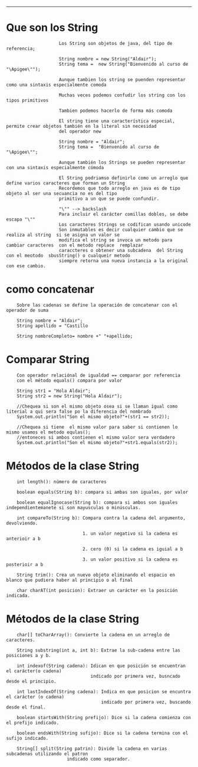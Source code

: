 
----------------------------------------------------------------------------------------------------------------------
#                        Que son los String 

                        Los String son objetos de java, del tipo de referencia;

                        String nombre = new String("Aldair");
                        String tema =  new String("Bienvenido al curso de "\Apigee\"");

                        Aunque tambien los string se puenden representar como una sintaxis especialmente comoda 

                        Muchas veces podemos confudir los string con los tipos primitivos

                        Tambien podemos hacerlo de forma más comoda 

                        El string tiene una característica especial, permite crear objetos también en la literal sin necesidad
                        del operador new 

                        String nombre = "Aldair";
                        String tema =  "Bienvenido al curso de "\Apigee\""; 

                        Aunque también los Strings se pueden representar con una sintaxis especialmente cómoda

                        El String podriamso definirlo como un arreglo que define varios caracteres que forman un String
                        Recordemos que todo arreglo en java es de tipo objeto al ser una secuancia no es del tipo
                        primitivo a un que se puede confundir.

                        "\"" --> backslash
                        Para incluir el carácter comillas dobles, se debe escapa "\""
                        Los caracteres Strings se codifican usando unicode
                        Son inmutables es decir cualquier cambio que se realiza al string  si se asigna un valor se 
                        modifica el string se invoca un metodo para cambiar caracteres  con el metodo replace  remplazar
                        caraccteres o obtener una subcadena  del String con el meotodo  sbusString() o cualqueir metodo 
                        siempre retorna una nueva instancia a la original  con ese cambio.

#                       como concatenar 

        Sobre las cadenas se define la operación de concatenar con el operador de suma 

        String nombre = "Aldair";
        String apellido = "Castillo
        
        String nombreCompleto= nombre +" "+apellido;

#                   Comparar String 

        Con operador relaciónal de igualdad == comparar por referencia 
        con el método equals() compara por valor 

        String str1 = "Hola Aldair";
        String str2 = new String("Hola Aldair");

        //Chequea si son el mismo objeto osea si se llaman igual como literial a qui sera false po la diferencia del nombrado
        System.out.println("Son el mismo objeto?"+(str1 == str2));

        //Chequea si tiene  el mismo valor para saber si contienen lo mismo usamos el metodo equlas();
        //entoneces si ambos contienen el mismo valor sera verdadero 
        System.out.println("Son el mismo objeto?"+str1.equals(str2));

#       Métodos de la clase String

        int length(): número de caracteres 
        
		boolean equals(String b): compara si ambas son iguales, por valor
        
		boolean equalIgnocase(String b): compara si ambos son iguales independientemanete si son mayusculas o minúsculas.
        
		int compareTo(String b): Compara contra la cadena del argumento, devolviendo.
								 
								 1. un valor negativo si la cadena es anterioir a b 
								 
								 2. cero (0) si la cadena es iguial a b 
								 
								 3. un valor positivo si la cadena es posterioir a b 
		
		String trim(): Crea un nuevo objeto eliminando el espacio en blanco que pudiera haber al principio o al final
		
		char charAT(int posicion): Extraer un carácter en la posición indicada.

#       Métodos de la clase String			

		char[] toCharArray(): Convierte la cadena en un arreglo de caracteres.
		
		String substring(int a, int b): Extrae la sub-cadena entre las posiciones a y b.
		
		int indexof(String cadena): Idican en que posición se encuentran el carácter(o cadena)
									indicado por primera vez, busncado desde el principio.
									
		int lastIndexOf(String cadena): Indica en que posicion se encuntra el carácter (o cadena)
										indicado por primera vez, buscando desde el final.
										
		boolean startsWith(String prefijo): Dice si la cadena comienza con el prefijo indicado.
		
		boolean endsWith(String sufijo): Dice si la cadena termina con el sufijo indicado.
		
		String[] split(String patrin): Divide la cadena en varias subcadenas utilizando el patron 
					       indicado como separador.   